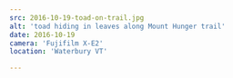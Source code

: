 ```yaml
---
src: 2016-10-19-toad-on-trail.jpg
alt: 'toad hiding in leaves along Mount Hunger trail'
date: 2016-10-19
camera: 'Fujifilm X-E2'
location: 'Waterbury VT'

---
```

